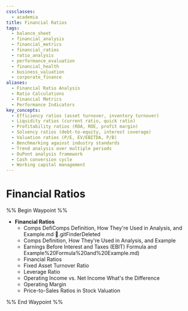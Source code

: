 ```yaml
---
cssclasses:
  - academia
title: Financial Ratios
tags:
  - balance_sheet
  - financial_analysis
  - financial_metrics
  - financial_ratios
  - ratio_analysis
  - performance_evaluation
  - financial_health
  - business_valuation
  - corporate_finance
aliases:
  - Financial Ratio Analysis
  - Ratio Calculations
  - Financial Metrics
  - Performance Indicators
key_concepts:
  - Efficiency ratios (asset turnover, inventory turnover)
  - Liquidity ratios (current ratio, quick ratio)
  - Profitability ratios (ROA, ROE, profit margin)
  - Solvency ratios (debt-to-equity, interest coverage)
  - Valuation ratios (P/E, EV/EBITDA, P/B)
  - Benchmarking against industry standards
  - Trend analysis over multiple periods
  - DuPont analysis framework
  - Cash conversion cycle
  - Working capital management
---
```


# Financial Ratios

%% Begin Waypoint %%
- **Financial Ratios**
	- Comps DefiComps Definition, How They're Used in Analysis, and Example.md .gitFinderDeleted
	- Comps Definition, How They're Used in Analysis, and Example
	- Earnings Before Interest and Taxes (EBIT) Formula and Example%20Formula%20and%20Example.md)
	- Financial Ratios
	- Fixed Asset Turnover Ratio
	- Leverage Ratio
	- Operating Income vs. Net Income What's the Difference
	- Operating Margin
	- Price-to-Sales Ratios in Stock Valuation

%% End Waypoint %%
